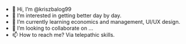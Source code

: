 - 👋 Hi, I’m @kriszbalog99
- 👀 I’m interested in getting better day by day.
- 🌱 I’m currently learning economics and management, UI/UX design.
- 💞️ I’m looking to collaborate on ...
- 📫 How to reach me? Via telepathic skills.

<!---
kriszbalog99/kriszbalog99 is a ✨ special ✨ repository because its `README.md` (this file) appears on your GitHub profile.
You can click the Preview link to take a look at your changes.
--->
